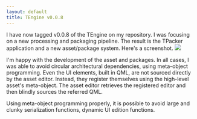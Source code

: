 ```yaml
---
layout: default
title: TEngine v0.0.8
---
```

I have now tagged v0.0.8 of the TEngine on my repository. I was focusing on a new processing and packaging pipeline. The result is the TPacker application and a new asset/package system. Here's a screenshot.
<img src='../../../assets/tpacker_v0.0.8.png' />

I'm happy with the development of the asset and packages. In all cases, I was able to avoid circular architectural dependencies, using meta-object programming. Even the UI elements, built in QML, are not sourced directly by the asset editor. Instead, they register themselves using the high-level asset's meta-object. The asset editor retrieves the registered editor and then blindly sources the referred QML.

Using meta-object programming properly, it is possible to avoid large and clunky serialization functions, dynamic UI edition functions.
